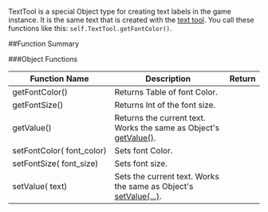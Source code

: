 TextTool is a special Object type for creating text labels in the game instance. It is the same text that is created with the [text tool](http://berserk-games.com/knowledgebase/1958/). You call these functions like this: `self.TextTool.getFontColor()`.

##Function Summary

###Object Functions

Function Name | Description | Return
-- | -- | --
<a class="anchor" id="getfontcolor"></a>getFontColor()  | Returns Table of font Color. | [<span class="ret col"></span>](scripting/types.md#color)
<a class="anchor" id="getfontsize"></a>getFontSize()  | Returns Int of the font size. | [<span class="ret int"></span>](scripting/types.md)
<a class="anchor" id="getvalue"></a>getValue()  | Returns the current text. Works the same as Object's [getValue()](scripting/game-object/object.md#getvalue). | [<span class="ret str"></span>](scripting/types.md)
<a class="anchor" id="setfontcolor"></a>setFontColor([<span class="tag col"></span>](scripting/types.md#color)&nbsp;font_color) | Sets font Color. | [<span class="ret boo"></span>](scripting/types.md)
<a class="anchor" id="setfontsize"></a>setFontSize([<span class="tag int"></span>](scripting/types.md)&nbsp;font_size) | Sets font size. | [<span class="ret boo"></span>](scripting/types.md)
<a class="anchor" id="setvalue"></a>setValue([<span class="tag str"></span>](scripting/types.md)&nbsp;text) | Sets the current text. Works the same as Object's [setValue(...)](scripting/game-object/object.md#setvalue). | [<span class="ret boo"></span>](scripting/types.md)
